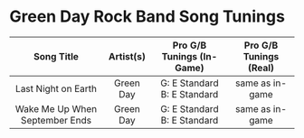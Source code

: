# Green Day Rock Band Song Tunings

| Song Title | Artist(s) | Pro G/B Tunings (In-Game) | Pro G/B Tunings (Real) |
| :--------: | :-------: | :---------------: | :------------: |
| Last Night on Earth | Green Day | G: E Standard<br>B: E Standard | same as in-game |
| Wake Me Up When September Ends | Green Day | G: E Standard<br>B: E Standard | same as in-game |
